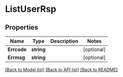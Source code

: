 # ListUserRsp

## Properties

Name | Type | Description | Notes
------------ | ------------- | ------------- | -------------
**Errcode** | **string** |  | [optional] 
**Errmsg** | **string** |  | [optional] 

[[Back to Model list]](../README.md#documentation-for-models) [[Back to API list]](../README.md#documentation-for-api-endpoints) [[Back to README]](../README.md)


